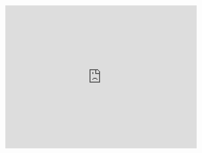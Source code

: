 # <iframe src="https://www.google.com/maps/embed?pb=!1m18!1m12!1m3!1d3950.7637219282783!2d-34.86350562619057!3d-8.023281980083734!2m3!1f0!2f0!3f0!3m2!1i1024!2i768!4f13.1!3m3!1m2!1s0x7ab229fbecfdb47%3A0xe4b62fa688399947!2sR.%20Duarte%20Coelho%20-%20Santa%20Tereza%2C%20Olinda%20-%20PE%2C%2053010-010!5e0!3m2!1spt-BR!2sbr!4v1743866124068!5m2!1spt-BR!2sbr" width="600" height="450" style="border:0;" allowfullscreen="" loading="lazy" referrerpolicy="no-referrer-when-downgrade"></iframe>

